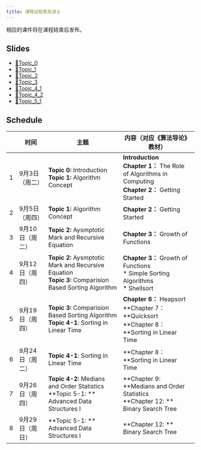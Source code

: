 ```yaml
---
title: 课程日程表及讲义
---
```


相应的课件将在课程结束后发布。

## Slides

- [🔗Topic_0](/slides/Algorithm2024_Topic_0.pdf)
- [🔗Topic_1](/slides/Algorithm2024_Topic_1.pdf)
- [🔗Topic_2](/slides/Algorithm2024_Topic_2.pdf)
- [🔗Topic_3](/slides/Algorithm2024_Topic_3.pdf)
- [🔗Topic_4_1](/slides/Algorithm2024_Topic_4_1(Ch8).pdf)
- [🔗Topic_4_2](/slides/Algorithm2024_Topic_4_2(Ch9).pdf)
- [🔗Topic_5_1](/slides/Algorithm2024_Topic_5_1.pdf)

## Schedule

|      | 时间            | 主题                                                         | 内容（对应《算法导论》教材）                                 |
| ---- | --------------- | ------------------------------------------------------------ | ------------------------------------------------------------ |
| 1    | 9月3日（周二）  | **Topic 0:** Introduction<br />**Topic 1:** Algorithm Concept | **Introduction**<br />**Chapter 1：** The Role of Algorithms in Computing<br />**Chapter 2：** Getting Started |
| 2    | 9月5日（周四）  | **Topic 1:** Algorithm Concept                               | **Chapter 2：** Getting Started                              |
| 3    | 9月10日（周二） | **Topic 2:** Aysmptotic Mark and Recursive Equation          | **Chapter 3：** Growth of Functions                          |
| 4    | 9月12日（周四） | **Topic 2:** Aysmptotic Mark and Recursive Equation<br />**Topic 3:** Comparision Based Sorting Algorithm | **Chapter 3：** Growth of Functions<br />* Simple Sorting Algorithms<br />* Shellsort |
| 5    | 9月19日（周四） | **Topic 3:** Comparision Based Sorting Algorithm<br />**Topic 4-1**: Sorting in Linear Time | **Chapter 6：** Heapsort<br/>**Chapter 7：**Quicksort<br />**Chapter 8：**Sorting in Linear Time |
| 6    | 9月24日（周二） | **Topic 4-1**: Sorting in Linear Time                        | **Chapter 8：**Sorting in Linear Time                        |
| 7    | 9月26日（周四） | **Topic 4-2:** Medians and Order Statistics<br />**Topic 5-1: ** Advanced Data Structures I | **Chapter 9: **Medians and Order Statistics<br /> **Chapter 12: ** Binary Search Tree |
| 8    | 9月29日（周日） | **Topic 5-1: ** Advanced Data Structures I                   | **Chapter 12: ** Binary Search Tree                          |
